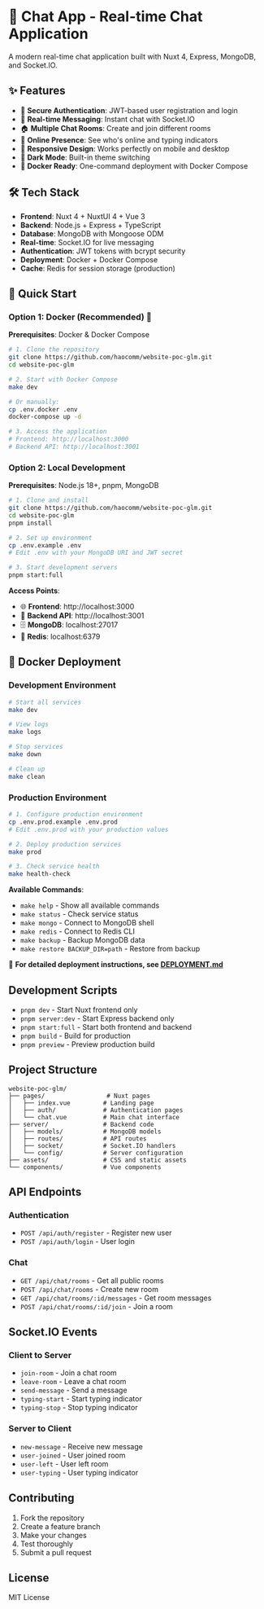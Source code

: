 # 🚀 Chat App - Real-time Chat Application

A modern real-time chat application built with Nuxt 4, Express, MongoDB, and Socket.IO.

## ✨ Features

- 🔐 **Secure Authentication**: JWT-based user registration and login
- 💬 **Real-time Messaging**: Instant chat with Socket.IO
- 🏠 **Multiple Chat Rooms**: Create and join different rooms
- 👥 **Online Presence**: See who's online and typing indicators
- 📱 **Responsive Design**: Works perfectly on mobile and desktop
- 🌙 **Dark Mode**: Built-in theme switching
- 🐳 **Docker Ready**: One-command deployment with Docker Compose

## 🛠️ Tech Stack

- **Frontend**: Nuxt 4 + NuxtUI 4 + Vue 3
- **Backend**: Node.js + Express + TypeScript
- **Database**: MongoDB with Mongoose ODM
- **Real-time**: Socket.IO for live messaging
- **Authentication**: JWT tokens with bcrypt security
- **Deployment**: Docker + Docker Compose
- **Cache**: Redis for session storage (production)

## 🚀 Quick Start

### Option 1: Docker (Recommended) 🐳

**Prerequisites**: Docker & Docker Compose

```bash
# 1. Clone the repository
git clone https://github.com/haocomm/website-poc-glm.git
cd website-poc-glm

# 2. Start with Docker Compose
make dev

# Or manually:
cp .env.docker .env
docker-compose up -d

# 3. Access the application
# Frontend: http://localhost:3000
# Backend API: http://localhost:3001
```

### Option 2: Local Development

**Prerequisites**: Node.js 18+, pnpm, MongoDB

```bash
# 1. Clone and install
git clone https://github.com/haocomm/website-poc-glm.git
cd website-poc-glm
pnpm install

# 2. Set up environment
cp .env.example .env
# Edit .env with your MongoDB URI and JWT secret

# 3. Start development servers
pnpm start:full
```

**Access Points**:
- 🌐 **Frontend**: http://localhost:3000
- 🔧 **Backend API**: http://localhost:3001
- 🗄️ **MongoDB**: localhost:27017
- 🔴 **Redis**: localhost:6379

## 🐳 Docker Deployment

### Development Environment
```bash
# Start all services
make dev

# View logs
make logs

# Stop services
make down

# Clean up
make clean
```

### Production Environment
```bash
# 1. Configure production environment
cp .env.prod.example .env.prod
# Edit .env.prod with your production values

# 2. Deploy production services
make prod

# 3. Check service health
make health-check
```

**Available Commands**:
- `make help` - Show all available commands
- `make status` - Check service status
- `make mongo` - Connect to MongoDB shell
- `make redis` - Connect to Redis CLI
- `make backup` - Backup MongoDB data
- `make restore BACKUP_DIR=path` - Restore from backup

📖 **For detailed deployment instructions, see [DEPLOYMENT.md](./DEPLOYMENT.md)**

## Development Scripts

- `pnpm dev` - Start Nuxt frontend only
- `pnpm server:dev` - Start Express backend only
- `pnpm start:full` - Start both frontend and backend
- `pnpm build` - Build for production
- `pnpm preview` - Preview production build

## Project Structure

```
website-poc-glm/
├── pages/                 # Nuxt pages
│   ├── index.vue         # Landing page
│   ├── auth/             # Authentication pages
│   └── chat.vue          # Main chat interface
├── server/               # Backend code
│   ├── models/           # MongoDB models
│   ├── routes/           # API routes
│   ├── socket/           # Socket.IO handlers
│   └── config/           # Server configuration
├── assets/               # CSS and static assets
└── components/           # Vue components
```

## API Endpoints

### Authentication
- `POST /api/auth/register` - Register new user
- `POST /api/auth/login` - User login

### Chat
- `GET /api/chat/rooms` - Get all public rooms
- `POST /api/chat/rooms` - Create new room
- `GET /api/chat/rooms/:id/messages` - Get room messages
- `POST /api/chat/rooms/:id/join` - Join a room

## Socket.IO Events

### Client to Server
- `join-room` - Join a chat room
- `leave-room` - Leave a chat room
- `send-message` - Send a message
- `typing-start` - Start typing indicator
- `typing-stop` - Stop typing indicator

### Server to Client
- `new-message` - Receive new message
- `user-joined` - User joined room
- `user-left` - User left room
- `user-typing` - User typing indicator

## Contributing

1. Fork the repository
2. Create a feature branch
3. Make your changes
4. Test thoroughly
5. Submit a pull request

## License

MIT License